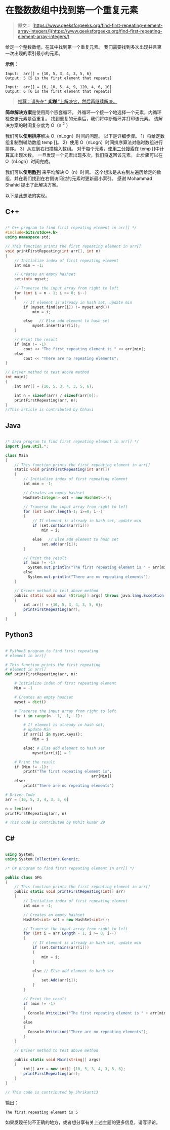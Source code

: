 # 在整数数组中找到第一个重复元素

> 原文： [https://www.geeksforgeeks.org/find-first-repeating-element-array-integers/](https://www.geeksforgeeks.org/find-first-repeating-element-array-integers/)

给定一个整数数组，在其中找到第一个重复元素。 我们需要找到多次出现并且第一次出现的索引最小的元素。

**示例**：

```
Input:  arr[] = {10, 5, 3, 4, 3, 5, 6}
Output: 5 [5 is the first element that repeats]

Input:  arr[] = {6, 10, 5, 4, 9, 120, 4, 6, 10}
Output: 6 [6 is the first element that repeats]

```

> [推荐：请先在“ ***实践*** ”上解决它，然后再继续解决。](https://practice.geeksforgeeks.org/problems/first-repeating-element/0)

**简单解决方案**是使用两个嵌套循环。 外循环一个接一个地选择一个元素，内循环检查该元素是否重复。 找到重复的元素后，我们将中断循环并打印该元素。 该解决方案的时间复杂度为 O（n <sup>2</sup> ）

我们可以**使用排序**解决 O（nLogn）时间的问题。 以下是详细步骤。
1）将给定数组复制到辅助数组 temp []。
2）使用 O（nLogn）时间排序算法对临时数组进行排序。
3）从左到右扫描输入数组。 对于每个元素，[使用二分搜索](https://www.geeksforgeeks.org/count-number-of-occurrences-in-a-sorted-array/)在 temp []中计算其出现次数。 一旦发现一个元素出现多次，我们将返回该元素。 此步骤可以在 O（nLogn）时间完成。

我们可以**使用[散列](http://geeksquiz.com/hashing-set-1-introduction/)** 来平均解决 O（n）时间。 这个想法是从右到左遍历给定的数组，并在我们找到在右侧访问过的元素时更新最小索引。 感谢 Mohammad Shahid 提出了此解决方案。

以下是此想法的实现。

## C++ 

```cpp

/* C++ program to find first repeating element in arr[] */
#include<bits/stdc++.h> 
using namespace std; 

// This function prints the first repeating element in arr[] 
void printFirstRepeating(int arr[], int n) 
{ 
    // Initialize index of first repeating element 
    int min = -1; 

    // Creates an empty hashset 
    set<int> myset; 

    // Traverse the input array from right to left 
    for (int i = n - 1; i >= 0; i--) 
    { 
        // If element is already in hash set, update min 
        if (myset.find(arr[i]) != myset.end()) 
            min = i; 

        else   // Else add element to hash set 
            myset.insert(arr[i]); 
    } 

    // Print the result 
    if (min != -1) 
        cout << "The first repeating element is " << arr[min]; 
    else
        cout << "There are no repeating elements"; 
} 

// Driver method to test above method 
int main() 
{ 
    int arr[] = {10, 5, 3, 4, 3, 5, 6}; 

    int n = sizeof(arr) / sizeof(arr[0]); 
    printFirstRepeating(arr, n); 
} 
//This article is contributed by Chhavi 

```

## Java

```java

/* Java program to find first repeating element in arr[] */
import java.util.*; 

class Main 
{ 
    // This function prints the first repeating element in arr[] 
    static void printFirstRepeating(int arr[]) 
    { 
        // Initialize index of first repeating element 
        int min = -1; 

        // Creates an empty hashset 
        HashSet<Integer> set = new HashSet<>(); 

        // Traverse the input array from right to left 
        for (int i=arr.length-1; i>=0; i--) 
        { 
            // If element is already in hash set, update min 
            if (set.contains(arr[i])) 
                min = i; 

            else   // Else add element to hash set 
                set.add(arr[i]); 
        } 

        // Print the result 
        if (min != -1) 
          System.out.println("The first repeating element is " + arr[min]); 
        else
          System.out.println("There are no repeating elements"); 
    } 

    // Driver method to test above method 
    public static void main (String[] args) throws java.lang.Exception 
    { 
        int arr[] = {10, 5, 3, 4, 3, 5, 6}; 
        printFirstRepeating(arr); 
    } 
} 

```

## Python3

```py

# Python3 program to find first repeating 
# element in arr[]  

# This function prints the first repeating  
# element in arr[] 
def printFirstRepeating(arr, n): 

    # Initialize index of first repeating element 
    Min = -1

    # Creates an empty hashset 
    myset = dict() 

    # Traverse the input array from right to left 
    for i in range(n - 1, -1, -1): 

        # If element is already in hash set, 
        # update Min 
        if arr[i] in myset.keys(): 
            Min = i 

        else: # Else add element to hash set 
            myset[arr[i]] = 1

    # Print the result 
    if (Min != -1): 
        print("The first repeating element is",  
                                      arr[Min]) 
    else: 
        print("There are no repeating elements") 

# Driver Code 
arr = [10, 5, 3, 4, 3, 5, 6] 

n = len(arr) 
printFirstRepeating(arr, n) 

# This code is contributed by Mohit kumar 29 

```

## C# 

```cs

using System; 
using System.Collections.Generic; 

/* C# program to find first repeating element in arr[] */

public class GFG 
{ 
    // This function prints the first repeating element in arr[]  
    public static void printFirstRepeating(int[] arr) 
    { 
        // Initialize index of first repeating element  
        int min = -1; 

        // Creates an empty hashset  
        HashSet<int> set = new HashSet<int>(); 

        // Traverse the input array from right to left  
        for (int i = arr.Length - 1; i >= 0; i--) 
        { 
            // If element is already in hash set, update min  
            if (set.Contains(arr[i])) 
            { 
                min = i; 
            } 

            else // Else add element to hash set 
            { 
                set.Add(arr[i]); 
            } 
        } 

        // Print the result  
        if (min != -1) 
        { 
          Console.WriteLine("The first repeating element is " + arr[min]); 
        } 
        else
        { 
          Console.WriteLine("There are no repeating elements"); 
        } 
    } 

    // Driver method to test above method  

    public static void Main(string[] args) 
    { 
        int[] arr = new int[] {10, 5, 3, 4, 3, 5, 6}; 
        printFirstRepeating(arr); 
    } 
} 

// This code is contributed by Shrikant13 

```

输出：

```
The first repeating element is 5
```

如果发现任何不正确的地方，或者想分享有关上述主题的更多信息，请写评论。


